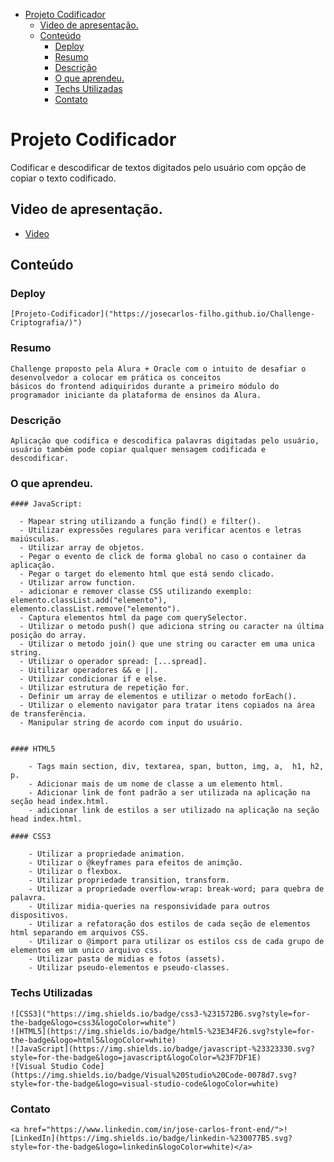 - [Projeto Codificador](#projeto-codificador)
  - [Video de apresentação.](#video-de-apresentação)
  - [Conteúdo](#conteúdo)
    - [Deploy](#deploy)
    - [Resumo](#resumo)
    - [Descrição](#descrição)
    - [O que aprendeu.](#o-que-aprendeu)
    - [Techs Utilizadas](#techs-utilizadas)
    - [Contato](#contato)

# Projeto Codificador

Codificar e descodificar de textos digitados
pelo usuário com opção de copiar o texto codificado.

## Video de apresentação.

- [Video](./assets/VID_20230103_162500.mp4)

## Conteúdo

### Deploy

    [Projeto-Codificador]("https://josecarlos-filho.github.io/Challenge-Criptografia/)")

### Resumo

    Challenge proposto pela Alura + Oracle com o intuito de desafiar o desenvolvedor a colocar em prática os conceitos
    básicos do frontend adiquiridos durante a primeiro módulo do programador iniciante da plataforma de ensinos da Alura.

### Descrição

    Aplicação que codifica e descodifica palavras digitadas pelo usuário, usuário também pode copiar qualquer mensagem codificada e descodificar.

### O que aprendeu.

    #### JavaScript:

      - Mapear string utilizando a função find() e filter().
      - Utilizar expressões regulares para verificar acentos e letras maiúsculas.
      - Utilizar array de objetos.
      - Pegar o evento de click de forma global no caso o container da aplicação.
      - Pegar o target do elemento html que está sendo clicado.
      - Utilizar arrow function.
      - adicionar e remover classe CSS utilizando exemplo: elemento.classList.add("elemento"), elemento.classList.remove("elemento").
      - Captura elementos html da page com querySelector.
      - Utilizar o metodo push() que adiciona string ou caracter na última posição do array.
      - Utilizar o metodo join() que une string ou caracter em uma unica string.
      - Utilizar o operador spread: [...spread].
      - Uitilizar operadores && e ||.
      - Utilizar condicionar if e else.
      - Utilizar estrutura de repetição for.
      - Definir um array de elementos e utilizar o metodo forEach().
      - Utilizar o elemento navigator para tratar itens copiados na área de transferência.
      - Manipular string de acordo com input do usuário.


    #### HTML5

        - Tags main section, div, textarea, span, button, img, a,  h1, h2, p.
        - Adicionar mais de um nome de classe a um elemento html.
        - Adicionar link de font padrão a ser utilizada na aplicação na seção head index.html.
        - adicionar link de estilos a ser utilizado na aplicação na seção head index.html.

    #### CSS3

        - Utilizar a propriedade animation.
        - Utilizar o @keyframes para efeitos de animção.
        - Utilizar o flexbox.
        - Utilizar propriedade transition, transform.
        - Utilizar a propriedade overflow-wrap: break-word; para quebra de palavra.
        - Utilizar midia-queries na responsividade para outros dispositivos.
        - Utilizar a refatoração dos estilos de cada seção de elementos html separando em arquivos CSS.
        - Utilizar o @import para utilizar os estilos css de cada grupo de elementos em um unico arquivo css.
        - Utilizar pasta de midias e fotos (assets).
        - Utilizar pseudo-elementos e pseudo-classes.

### Techs Utilizadas

    ![CSS3]("https://img.shields.io/badge/css3-%231572B6.svg?style=for-the-badge&logo=css3&logoColor=white")
    ![HTML5](https://img.shields.io/badge/html5-%23E34F26.svg?style=for-the-badge&logo=html5&logoColor=white)
    ![JavaScript](https://img.shields.io/badge/javascript-%23323330.svg?style=for-the-badge&logo=javascript&logoColor=%23F7DF1E)
    ![Visual Studio Code](https://img.shields.io/badge/Visual%20Studio%20Code-0078d7.svg?style=for-the-badge&logo=visual-studio-code&logoColor=white)

### Contato

    <a href="https://www.linkedin.com/in/jose-carlos-front-end/">![LinkedIn](https://img.shields.io/badge/linkedin-%230077B5.svg?style=for-the-badge&logo=linkedin&logoColor=white)</a>
